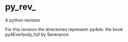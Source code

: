 # py_rev_
A python revision

For this revision the directories represent:
    py4eb: the book py4Everbody_full by Severance.



